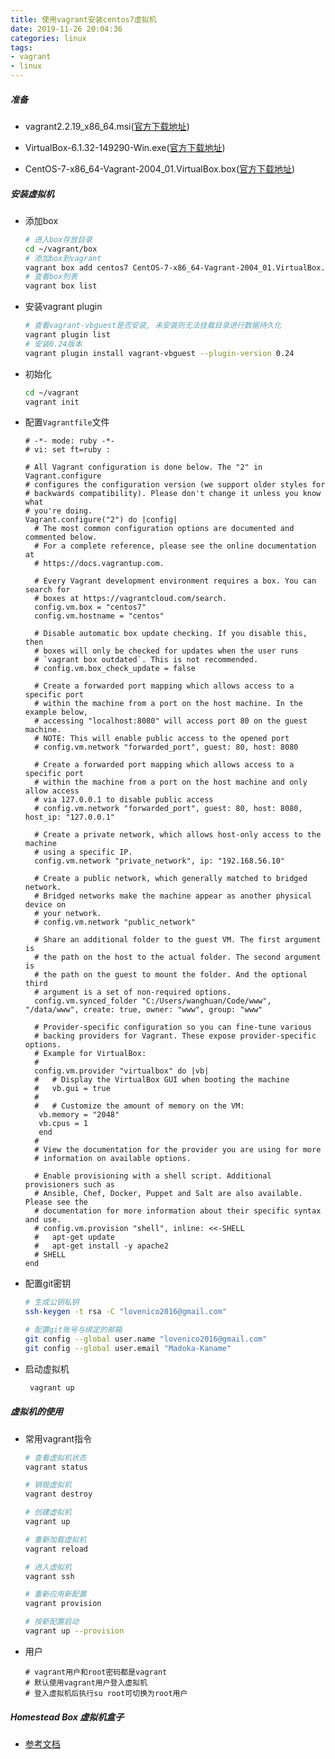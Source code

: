 ```yaml
---
title: 使用vagrant安装centos7虚拟机
date: 2019-11-26 20:04:36
categories: linux
tags:
- vagrant
- linux
---
```


##### 准备
  
  - vagrant2.2.19_x86_64.msi([官方下载地址](https://releases.hashicorp.com/vagrant/2.2.19/vagrant_2.2.19_x86_64.msi))
     
  - VirtualBox-6.1.32-149290-Win.exe([官方下载地址](https://download.virtualbox.org/virtualbox/6.1.32/VirtualBox-6.1.32-149290-Win.exe))
  
  - CentOS-7-x86_64-Vagrant-2004_01.VirtualBox.box([官方下载地址](http://cloud.centos.org/centos/7/vagrant/x86_64/images/CentOS-7-x86_64-Vagrant-2004_01.VirtualBox.box))
  
   
##### 安装虚拟机

   - 添加box
       ```bash
       # 进入box存放目录
       cd ~/vagrant/box
       # 添加box到vagrant
       vagrant box add centos7 CentOS-7-x86_64-Vagrant-2004_01.VirtualBox.box
       # 查看box列表
       vagrant box list
       ```
   - 安装vagrant plugin
       ```bash
       # 查看vagrant-vbguest是否安装, 未安装则无法挂载目录进行数据持久化
       vagrant plugin list
       # 安装0.24版本 
       vagrant plugin install vagrant-vbguest --plugin-version 0.24
       ```
   - 初始化
       ```bash
       cd ~/vagrant
       vagrant init
       ```
   - 配置`Vagrantfile`文件
       ```shell script
       # -*- mode: ruby -*-
       # vi: set ft=ruby :
       
       # All Vagrant configuration is done below. The "2" in Vagrant.configure
       # configures the configuration version (we support older styles for
       # backwards compatibility). Please don't change it unless you know what
       # you're doing.
       Vagrant.configure("2") do |config|
         # The most common configuration options are documented and commented below.
         # For a complete reference, please see the online documentation at
         # https://docs.vagrantup.com.
       
         # Every Vagrant development environment requires a box. You can search for
         # boxes at https://vagrantcloud.com/search.
         config.vm.box = "centos7"
         config.vm.hostname = "centos"
       
         # Disable automatic box update checking. If you disable this, then
         # boxes will only be checked for updates when the user runs
         # `vagrant box outdated`. This is not recommended.
         # config.vm.box_check_update = false
       
         # Create a forwarded port mapping which allows access to a specific port
         # within the machine from a port on the host machine. In the example below,
         # accessing "localhost:8080" will access port 80 on the guest machine.
         # NOTE: This will enable public access to the opened port
         # config.vm.network "forwarded_port", guest: 80, host: 8080
       
         # Create a forwarded port mapping which allows access to a specific port
         # within the machine from a port on the host machine and only allow access
         # via 127.0.0.1 to disable public access
         # config.vm.network "forwarded_port", guest: 80, host: 8080, host_ip: "127.0.0.1"
       
         # Create a private network, which allows host-only access to the machine
         # using a specific IP.
         config.vm.network "private_network", ip: "192.168.56.10"
       
         # Create a public network, which generally matched to bridged network.
         # Bridged networks make the machine appear as another physical device on
         # your network.
         # config.vm.network "public_network"
       
         # Share an additional folder to the guest VM. The first argument is
         # the path on the host to the actual folder. The second argument is
         # the path on the guest to mount the folder. And the optional third
         # argument is a set of non-required options.
         config.vm.synced_folder "C:/Users/wanghuan/Code/www", "/data/www", create: true, owner: "www", group: "www"

         # Provider-specific configuration so you can fine-tune various
         # backing providers for Vagrant. These expose provider-specific options.
         # Example for VirtualBox:
         #
         config.vm.provider "virtualbox" do |vb|
         #   # Display the VirtualBox GUI when booting the machine
         #   vb.gui = true
         #
         #   # Customize the amount of memory on the VM:
          vb.memory = "2048"
          vb.cpus = 1
          end
         #
         # View the documentation for the provider you are using for more
         # information on available options.
       
         # Enable provisioning with a shell script. Additional provisioners such as
         # Ansible, Chef, Docker, Puppet and Salt are also available. Please see the
         # documentation for more information about their specific syntax and use.
         # config.vm.provision "shell", inline: <<-SHELL
         #   apt-get update
         #   apt-get install -y apache2
         # SHELL
       end

       ```
   - 配置git密钥
       ```bash
       # 生成公钥私钥
       ssh-keygen -t rsa -C "lovenico2016@gmail.com"
     
       # 配置git账号与绑定的邮箱
       git config --global user.name "lovenico2016@gmail.com"
       git config --global user.email "Madoka-Kaname"
       ```
   - 启动虚拟机
       ```bash
        vagrant up
       ```

##### 虚拟机的使用

  - 常用vagrant指令
      ```bash
      # 查看虚拟机状态
      vagrant status
    
      # 销毁虚拟机
      vagrant destroy 
    
      # 创建虚拟机
      vagrant up
    
      # 重新加载虚拟机
      vagrant reload 
      
      # 进入虚拟机
      vagrant ssh 
    
      # 重新应用新配置
      vagrant provision
    
      # 按新配置启动
      vagrant up --provision
      ```
  - 用户
      ```text
      # vagrant用户和root密码都是vagrant
      # 默认使用vagrant用户登入虚拟机
      # 登入虚拟机后执行su root可切换为root用户
      ```
    
#####  Homestead Box 虚拟机盒子

  - [参考文档](https://learnku.com/courses/laravel-essential-training/5.1/development-environment-windows/148#64f890)
  
  